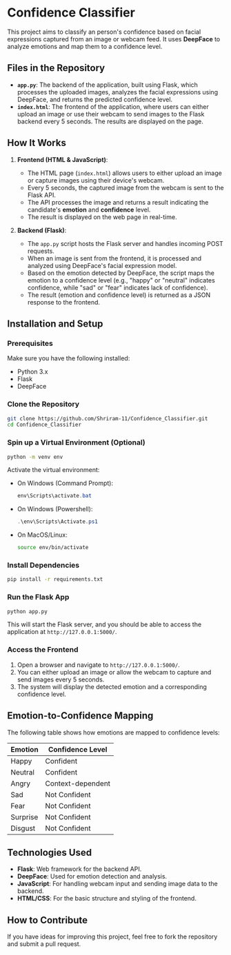 # Confidence Classifier

This project aims to classify an person's confidence based on facial expressions captured from an image or webcam feed. It uses **DeepFace** to analyze emotions and map them to a confidence level.

## Files in the Repository

- **`app.py`**: The backend of the application, built using Flask, which processes the uploaded images, analyzes the facial expressions using DeepFace, and returns the predicted confidence level.
- **`index.html`**: The frontend of the application, where users can either upload an image or use their webcam to send images to the Flask backend every 5 seconds. The results are displayed on the page.

## How It Works

1. **Frontend (HTML & JavaScript)**:

   - The HTML page (`index.html`) allows users to either upload an image or capture images using their device's webcam.
   - Every 5 seconds, the captured image from the webcam is sent to the Flask API.
   - The API processes the image and returns a result indicating the candidate's **emotion** and **confidence** level.
   - The result is displayed on the web page in real-time.

2. **Backend (Flask)**:
   - The `app.py` script hosts the Flask server and handles incoming POST requests.
   - When an image is sent from the frontend, it is processed and analyzed using DeepFace's facial expression model.
   - Based on the emotion detected by DeepFace, the script maps the emotion to a confidence level (e.g., "happy" or "neutral" indicates confidence, while "sad" or "fear" indicates lack of confidence).
   - The result (emotion and confidence level) is returned as a JSON response to the frontend.

## Installation and Setup

### Prerequisites

Make sure you have the following installed:

- Python 3.x
- Flask
- DeepFace

### Clone the Repository

```bash
git clone https://github.com/Shriram-11/Confidence_Classifier.git
cd Confidence_Classifier
```

### Spin up a Virtual Environment (Optional)

```bash
python -m venv env
```
Activate the virtual environment:

- On Windows (Command Prompt):
   ```ps1
   env\Scripts\activate.bat
   ```
- On Windows (Powershell):
   ```ps1
   .\env\Scripts\Activate.ps1
   ```
- On MacOS/Linux:
   ```bash
   source env/bin/activate
   ```

### Install Dependencies

```bash
pip install -r requirements.txt
```

### Run the Flask App

```bash
python app.py
```

This will start the Flask server, and you should be able to access the application at `http://127.0.0.1:5000/`.

### Access the Frontend

1. Open a browser and navigate to `http://127.0.0.1:5000/`.
2. You can either upload an image or allow the webcam to capture and send images every 5 seconds.
3. The system will display the detected emotion and a corresponding confidence level.

## Emotion-to-Confidence Mapping

The following table shows how emotions are mapped to confidence levels:

| **Emotion** | **Confidence Level** |
| ----------- | -------------------- |
| Happy       | Confident            |
| Neutral     | Confident            |
| Angry       | Context-dependent    |
| Sad         | Not Confident        |
| Fear        | Not Confident        |
| Surprise    | Not Confident        |
| Disgust     | Not Confident        |

## Technologies Used

- **Flask**: Web framework for the backend API.
- **DeepFace**: Used for emotion detection and analysis.
- **JavaScript**: For handling webcam input and sending image data to the backend.
- **HTML/CSS**: For the basic structure and styling of the frontend.

## How to Contribute

If you have ideas for improving this project, feel free to fork the repository and submit a pull request.

